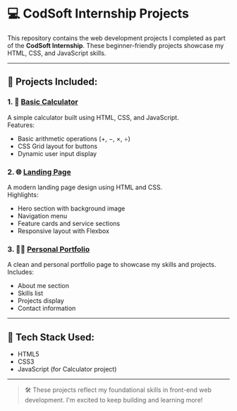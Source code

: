 
# 💻 CodSoft Internship Projects

This repository contains the web development projects I completed as part of the **CodSoft Internship**. These beginner-friendly projects showcase my HTML, CSS, and JavaScript skills.

---

## 📁 Projects Included:

### 1. 🔢 [Basic Calculator](Calculator.html)
A simple calculator built using HTML, CSS, and JavaScript.  
Features:
- Basic arithmetic operations (+, −, ×, ÷)
- CSS Grid layout for buttons
- Dynamic user input display

### 2. 🌐 [Landing Page](Landing%20Page.html)
A modern landing page design using HTML and CSS.  
Highlights:
- Hero section with background image
- Navigation menu
- Feature cards and service sections
- Responsive layout with Flexbox

### 3. 🙋‍♂️ [Personal Portfolio](Portfolio.html)
A clean and personal portfolio page to showcase my skills and projects.  
Includes:
- About me section
- Skills list
- Projects display
- Contact information

---

## 📌 Tech Stack Used:
- HTML5  
- CSS3  
- JavaScript (for Calculator project)

---


> 🛠 These projects reflect my foundational skills in front-end web development. I'm excited to keep building and learning more!

